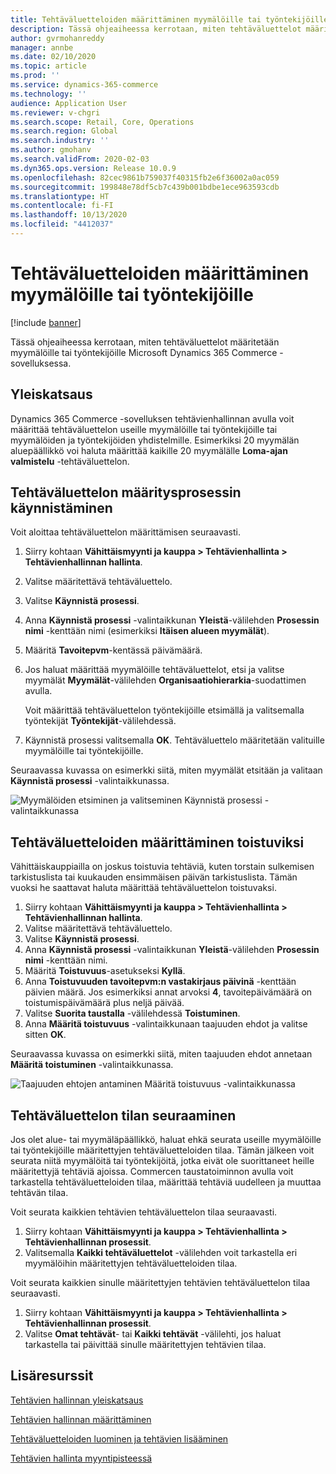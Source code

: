 ```yaml
---
title: Tehtäväluetteloiden määrittäminen myymälöille tai työntekijöille
description: Tässä ohjeaiheessa kerrotaan, miten tehtäväluettelot määritetään myymälöille tai työntekijöille Microsoft Dynamics 365 Commerce -sovelluksessa.
author: gvrmohanreddy
manager: annbe
ms.date: 02/10/2020
ms.topic: article
ms.prod: ''
ms.service: dynamics-365-commerce
ms.technology: ''
audience: Application User
ms.reviewer: v-chgri
ms.search.scope: Retail, Core, Operations
ms.search.region: Global
ms.search.industry: ''
ms.author: gmohanv
ms.search.validFrom: 2020-02-03
ms.dyn365.ops.version: Release 10.0.9
ms.openlocfilehash: 82cec9861b759037f40315fb2e6f36002a0ac059
ms.sourcegitcommit: 199848e78df5cb7c439b001bdbe1ece963593cdb
ms.translationtype: HT
ms.contentlocale: fi-FI
ms.lasthandoff: 10/13/2020
ms.locfileid: "4412037"
---
```

# <a name="assign-task-lists-to-stores-or-employees"></a>Tehtäväluetteloiden määrittäminen myymälöille tai työntekijöille

[!include [banner](includes/banner.md)]

Tässä ohjeaiheessa kerrotaan, miten tehtäväluettelot määritetään myymälöille tai työntekijöille Microsoft Dynamics 365 Commerce -sovelluksessa.

## <a name="overview"></a>Yleiskatsaus

Dynamics 365 Commerce -sovelluksen tehtävienhallinnan avulla voit määrittää tehtäväluettelon useille myymälöille tai työntekijöille tai myymälöiden ja työntekijöiden yhdistelmille. Esimerkiksi 20 myymälän aluepäällikkö voi haluta määrittää kaikille 20 myymälälle **Loma-ajan valmistelu** -tehtäväluettelon.

## <a name="start-the-task-list-assignment-process"></a>Tehtäväluettelon määritysprosessin käynnistäminen

Voit aloittaa tehtäväluettelon määrittämisen seuraavasti.

1. Siirry kohtaan **Vähittäismyynti ja kauppa \> Tehtävienhallinta \> Tehtävienhallinnan hallinta**.
1. Valitse määritettävä tehtäväluettelo.
1. Valitse **Käynnistä prosessi**.
1. Anna **Käynnistä prosessi** -valintaikkunan **Yleistä**-välilehden **Prosessin nimi** -kenttään nimi (esimerkiksi **Itäisen alueen myymälät**).
1. Määritä **Tavoitepvm**-kentässä päivämäärä.
1. Jos haluat määrittää myymälöille tehtäväluettelot, etsi ja valitse myymälät **Myymälät**-välilehden **Organisaatiohierarkia**-suodattimen avulla.

    Voit määrittää tehtäväluettelon työntekijöille etsimällä ja valitsemalla työntekijät **Työntekijät**-välilehdessä.

1. Käynnistä prosessi valitsemalla **OK**. Tehtäväluettelo määritetään valituille myymälöille tai työntekijöille.

Seuraavassa kuvassa on esimerkki siitä, miten myymälät etsitään ja valitaan **Käynnistä prosessi** -valintaikkunassa.

![Myymälöiden etsiminen ja valitseminen Käynnistä prosessi -valintaikkunassa](media/HQ-Assign-Tasks-Lists.png)

## <a name="assign-task-lists-on-a-recurring-basis"></a>Tehtäväluetteloiden määrittäminen toistuviksi

Vähittäiskauppiailla on joskus toistuvia tehtäviä, kuten torstain sulkemisen tarkistuslista tai kuukauden ensimmäisen päivän tarkistuslista. Tämän vuoksi he saattavat haluta määrittää tehtäväluettelon toistuvaksi.

1. Siirry kohtaan **Vähittäismyynti ja kauppa \> Tehtävienhallinta \> Tehtävienhallinnan hallinta**.
1. Valitse määritettävä tehtäväluettelo.
1. Valitse **Käynnistä prosessi**.
1. Anna **Käynnistä prosessi** -valintaikkunan **Yleistä**-välilehden **Prosessin nimi** -kenttään nimi.
1. Määritä **Toistuvuus**-asetukseksi **Kyllä**.
1. Anna **Toistuvuuden tavoitepvm:n vastakirjaus päivinä** -kenttään päivien määrä. Jos esimerkiksi annat arvoksi **4**, tavoitepäivämäärä on toistumispäivämäärä plus neljä päivää.
1. Valitse **Suorita taustalla** -välilehdessä **Toistuminen**.
1. Anna **Määritä toistuvuus** -valintaikkunaan taajuuden ehdot ja valitse sitten **OK**.

Seuraavassa kuvassa on esimerkki siitä, miten taajuuden ehdot annetaan **Määritä toistuminen** -valintaikkunassa.

![Taajuuden ehtojen antaminen Määritä toistuvuus -valintaikkunassa](media/HQ-Assign-Tasks-Lists-Recurrently.png)

## <a name="track-task-list-status"></a>Tehtäväluettelon tilan seuraaminen

Jos olet alue- tai myymäläpäällikkö, haluat ehkä seurata useille myymälöille tai työntekijöille määritettyjen tehtäväluetteloiden tilaa. Tämän jälkeen voit seurata niitä myymälöitä tai työntekijöitä, jotka eivät ole suorittaneet heille määritettyjä tehtäviä ajoissa. Commercen taustatoiminnon avulla voit tarkastella tehtäväluetteloiden tilaa, määrittää tehtäviä uudelleen ja muuttaa tehtävän tilaa.

Voit seurata kaikkien tehtävien tehtäväluettelon tilaa seuraavasti.

1. Siirry kohtaan **Vähittäismyynti ja kauppa \> Tehtävienhallinta \> Tehtävienhallinnan prosessit**.
1. Valitsemalla **Kaikki tehtäväluettelot** -välilehden voit tarkastella eri myymälöihin määritettyjen tehtäväluetteloiden tilaa.

Voit seurata kaikkien sinulle määritettyjen tehtävien tehtäväluettelon tilaa seuraavasti.

1. Siirry kohtaan **Vähittäismyynti ja kauppa \> Tehtävienhallinta \> Tehtävienhallinnan prosessit**.
1. Valitse **Omat tehtävät**- tai **Kaikki tehtävät** -välilehti, jos haluat tarkastella tai päivittää sinulle määritettyjen tehtävien tilaa.

## <a name="additional-resources"></a>Lisäresurssit

[Tehtävien hallinnan yleiskatsaus](task-mgmt-overview.md)

[Tehtävien hallinnan määrittäminen](task-mgmt-configure.md)

[Tehtäväluetteloiden luominen ja tehtävien lisääminen](task-mgmt-create-lists.md)

[Tehtävien hallinta myyntipisteessä](task-mgmt-POS.md)
